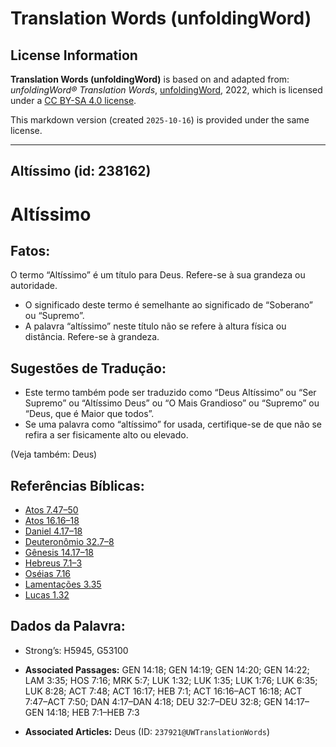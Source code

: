 # Translation Words (unfoldingWord)

## License Information

**Translation Words (unfoldingWord)** is based on and adapted from: _unfoldingWord® Translation Words_, [unfoldingWord](https://unfoldingword.org/utw), 2022, which is licensed under a [CC BY-SA 4.0 license](https://creativecommons.org/licenses/by-sa/4.0/legalcode.en).

This markdown version (created `2025-10-16`) is provided under the same license.



--------------------------------

## Altíssimo (id: 238162)

Altíssimo
=========

Fatos:
------

O termo “Altíssimo” é um título para Deus. Refere\-se à sua grandeza ou autoridade.

* O significado deste termo é semelhante ao significado de “Soberano” ou “Supremo”.
* A palavra “altíssimo” neste título não se refere à altura física ou distância. Refere\-se à grandeza.

Sugestões de Tradução:
----------------------

* Este termo também pode ser traduzido como “Deus Altíssimo” ou “Ser Supremo” ou “Altíssimo Deus” ou “O Mais Grandioso” ou “Supremo” ou “Deus, que é Maior que todos”.
* Se uma palavra como “altíssimo” for usada, certifique\-se de que não se refira a ser fisicamente alto ou elevado.

(Veja também: Deus)

Referências Bíblicas:
---------------------

* [Atos 7\.47–50](https://ref.ly/Acts7:47-Acts7:50)
* [Atos 16\.16–18](https://ref.ly/Acts16:16-Acts16:18)
* [Daniel 4\.17–18](https://ref.ly/Dan4:17-Dan4:18)
* [Deuteronômio 32\.7–8](https://ref.ly/Deut32:7-Deut32:8)
* [Gênesis 14\.17–18](https://ref.ly/Gen14:17-Gen14:18)
* [Hebreus 7\.1–3](https://ref.ly/Heb7:1-Heb7:3)
* [Oséias 7\.16](https://ref.ly/Hos7:16)
* [Lamentações 3\.35](https://ref.ly/Lam3:35)
* [Lucas 1\.32](https://ref.ly/Luke1:32)

Dados da Palavra:
-----------------

* Strong’s: H5945, G53100

* **Associated Passages:** GEN 14:18; GEN 14:19; GEN 14:20; GEN 14:22; LAM 3:35; HOS 7:16; MRK 5:7; LUK 1:32; LUK 1:35; LUK 1:76; LUK 6:35; LUK 8:28; ACT 7:48; ACT 16:17; HEB 7:1; ACT 16:16–ACT 16:18; ACT 7:47–ACT 7:50; DAN 4:17–DAN 4:18; DEU 32:7–DEU 32:8; GEN 14:17–GEN 14:18; HEB 7:1–HEB 7:3
* **Associated Articles:** Deus (ID: `237921@UWTranslationWords`)

